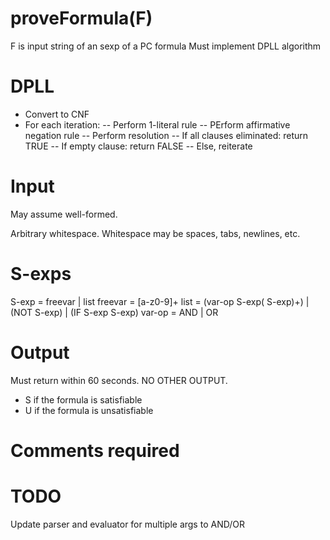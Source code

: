 # proveFormula(F)
F is input string of an sexp of a PC formula
Must implement DPLL algorithm
# DPLL
- Convert to CNF
- For each iteration:
-- Perform 1-literal rule
-- PErform affirmative negation rule
-- Perform resolution
-- If all clauses eliminated: return TRUE
-- If empty clause: return FALSE
-- Else, reiterate
# Input
May assume well-formed.

Arbitrary whitespace. Whitespace may be spaces, tabs, newlines, etc.
# S-exps
S-exp = freevar | list
freevar = [a-z0-9]+
list = (var-op S-exp\( S-exp\)\+) | (NOT S-exp) | (IF S-exp S-exp)
var-op = AND | OR
# Output
Must return within 60 seconds. NO OTHER OUTPUT.
- S if the formula is satisfiable
- U if the formula is unsatisfiable
# Comments required
# TODO
Update parser and evaluator for multiple args to AND/OR
